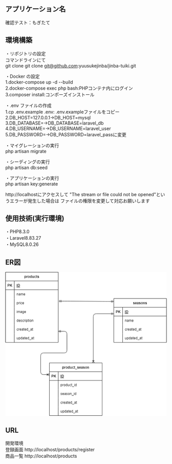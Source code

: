 ## アプリケーション名
確認テスト：もぎたて


## 環境構築  

・リポジトリの設定  
コマンドラインにて  
git clone git clone git@github.com:yuusukejinba/jinba-tuiki.git  

・Docker の設定  
1.docker-compose up -d --build  
2.docker-compose exec php bash:PHPコンテナ内にログイン  
3.composer install:コンポーズインストール  

・.env ファイルの作成  
1.cp .env.example .env: .env.exampleファイルをコピー  
2.DB_HOST=127.0.0.1→DB_HOST=mysql  
3.DB_DATABASE=→DB_DATABASE=laravel_db  
4.DB_USERNAME=→DB_USERNAME=laravel_user  
5.DB_PASSWORD=→DB_PASSWORD=laravel_passに変更

・マイグレーションの実行  
php artisan migrate  

・シーディングの実行  
php artisan db:seed

・アプリケーションの実行  
php artisan key:generate  

http://localhostにアクセスして
"The stream or file could not be opened"というエラーが発生した場合は
ファイルの権限を変更して対応お願いします  

## 使用技術(実行環境)  
・PHP8.3.0  
・Laravel8.83.27  
・MySQL8.0.26  


## ER図
![ER図](ER.drawio.png)

## URL  
開発環境  
登録画面 http://localhost/products/register  
商品一覧 http://localhost/products  
